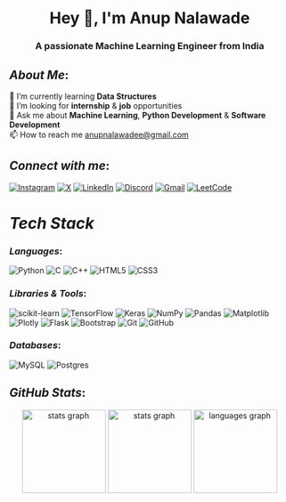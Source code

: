 <h1 align="center">Hey 👋, I'm Anup Nalawade</h1>
<h3 align="center">A passionate Machine Learning Engineer from India</h3>

## *About Me*:
🌱 I’m currently learning **Data Structures**<br>
👯 I’m looking for **internship** & **job** opportunities<br>
💬 Ask me about **Machine Learning**, **Python Development** & **Software Development**<br>
📫 How to reach me anupnalawadee@gmail.com
<br>

## *Connect with me*:
[![Instagram](https://img.shields.io/badge/Instagram-%23E4405F.svg?style=for-the-badge&logo=Instagram&logoColor=white)](https://www.instagram.com/anupp.7/) [![X](https://img.shields.io/badge/X-%23000000.svg?style=for-the-badge&logo=X&logoColor=white)](https://x.com/AnupNalawade) [![LinkedIn](https://img.shields.io/badge/LinkedIn-%230077B5.svg?style=for-the-badge&logo=linkedin&logoColor=white)](https://www.linkedin.com/in/anupnalawade/) [![Discord](https://img.shields.io/badge/Discord-%235865F2.svg?style=for-the-badge&logo=discord&logoColor=white)](https://discord.com/channels/@anupnalawade) [![Gmail](https://img.shields.io/badge/Gmail-D14836?style=for-the-badge&logo=gmail&logoColor=white)](https://mailto:anupnalawadee@gmail.com) [![LeetCode](https://img.shields.io/badge/LeetCode-000000?style=for-the-badge&logo=LeetCode&logoColor=#d16c06)](https://leetcode.com/u/annup7/)

# *Tech Stack*

### *Languages*:
![Python](https://img.shields.io/badge/Python-3776AB?style=for-the-badge&logo=python&logoColor=fff) ![C](https://img.shields.io/badge/c-%2300599C.svg?style=for-the-badge&logo=c&logoColor=white) ![C++](https://img.shields.io/badge/C++-%2300599C.svg?style=for-the-badge&logo=c%2B%2B&logoColor=white)  ![HTML5](https://img.shields.io/badge/HTML-%23E34F26.svg?style=for-the-badge&logo=html5&logoColor=white) ![CSS3](https://img.shields.io/badge/CSS-1572B6?style=for-the-badge&logo=css3&logoColor=fff)


### *Libraries & Tools*:
![scikit-learn](https://img.shields.io/badge/scikit--learn-%23F7931E.svg?style=for-the-badge&logo=scikit-learn&logoColor=white) ![TensorFlow](https://img.shields.io/badge/TensorFlow-%23FF6F00.svg?style=for-the-badge&logo=TensorFlow&logoColor=white) ![Keras](https://img.shields.io/badge/Keras-%23D00000.svg?style=for-the-badge&logo=Keras&logoColor=white) 
![NumPy](https://img.shields.io/badge/NumPy-4DABCF?style=for-the-badge&logo=numpy&logoColor=fff) ![Pandas](https://img.shields.io/badge/Pandas-150458?style=for-the-badge&logo=pandas&logoColor=fff) ![Matplotlib](https://custom-icon-badges.demolab.com/badge/Matplotlib-71D291?style=for-the-badge&logo=matplotlib&logoColor=fff) ![Plotly](https://img.shields.io/badge/Plotly-%233F4F75.svg?style=for-the-badge&logo=plotly&logoColor=white)
 ![Flask](https://img.shields.io/badge/Flask-000?style=for-the-badge&logo=flask&logoColor=fff) ![Bootstrap](https://img.shields.io/badge/Bootstrap-7952B3?style=for-the-badge&logo=bootstrap&logoColor=fff) ![Git](https://img.shields.io/badge/Git-F05032?style=for-the-badge&logo=git&logoColor=fff) ![GitHub](https://img.shields.io/badge/GitHub-%23121011.svg?style=for-the-badge&logo=github&logoColor=white)

### *Databases*:
![MySQL](https://img.shields.io/badge/MySQL-4479A1?style=for-the-badge&logo=mysql&logoColor=fff) ![Postgres](https://img.shields.io/badge/Postgres-%23316192.svg?style=for-the-badge&logo=postgresql&logoColor=white)

## *GitHub Stats*:
<div align="center">
  <img src="https://github-readme-stats.vercel.app/api?username=annup7&hide_title=false&hide_rank=false&show_icons=true&include_all_commits=true&count_private=true&disable_animations=false&theme=dracula&locale=en&hide_border=false&order=1" height="150" alt="stats graph"  />
  <img src="https://github-readme-streak-stats.herokuapp.com/?user=annup7&hide_title=false&show_icons=true&include_all_commits=true&count_private=true&disable_animations=false&theme=dracula&locale=en&hide_border=false&order=1" height="150" alt="stats graph" />
  <img src="https://github-readme-stats.vercel.app/api/top-langs?username=annup7&locale=en&hide_title=false&layout=compact&card_width=320&langs_count=5&theme=dracula&hide_border=false&order=2" height="150" alt="languages graph"  />  
</div>
